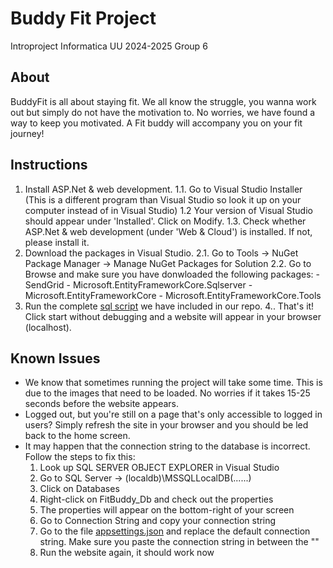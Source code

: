 # Buddy Fit Project 
Introproject Informatica UU 2024-2025
Group 6

## About

BuddyFit is all about staying fit. We all know the struggle, you wanna work out but simply do not have the motivation to. No worries, we have found a way to keep you motivated.  A Fit buddy will accompany you on your fit journey! 

## Instructions 
1. Install ASP.Net & web development.
    1.1. Go to Visual Studio Installer 
        (This is a different program than Visual Studio so look it up on your computer instead of in Visual Studio)
    1.2  Your version of Visual Studio should appear under 'Installed'. Click on Modify.
    1.3. Check whether ASP.Net & web development (under 'Web & Cloud') is installed. 
            If not, please install it.
2. Download the packages in Visual Studio.
    2.1. Go to Tools -> NuGet Package Manager -> Manage NuGet Packages for Solution
    2.2. Go to Browse and make sure you have donwloaded the following packages:
            - SendGrid
            - Microsoft.EntityFrameworkCore.Sqlserver
            - Microsoft.EntityFrameworkCore
            - Microsoft.EntityFrameworkCore.Tools
3. Run the complete [sql script](https://git.science.uu.nl/jazzmex/introproject/-/tree/main/BuddyFitProject/sql?ref_type=heads) we have included in our repo.
4.. That's it! Click start without debugging and a website will appear in your browser (localhost). 

## Known Issues
- We know that sometimes running the project will take some time. This is due to the images that need to be loaded. No worries if it takes 15-25 seconds before the website appears.
- Logged out, but you're still on a page that's only accessible to logged in users? Simply refresh the site in your browser and you should be led back to the home screen.
- It may happen that the connection string to the database is incorrect. Follow the steps to fix this:
    1. Look up SQL SERVER OBJECT EXPLORER in Visual Studio 
    2. Go to SQL Server -> (localdb)\MSSQLLocalDB(......)
    3. Click on Databases
    4. Right-click on FitBuddy_Db and check out the properties
    5. The properties will appear on the bottom-right of your screen
    6. Go to Connection String and copy your connection string
    7. Go to the file [appsettings.json](https://git.science.uu.nl/jazzmex/introproject/-/blob/main/BuddyFitProject/appsettings.json) and replace the default connection string. 
        Make sure you paste the connection string in between the ""
    8. Run the website again, it should work now

